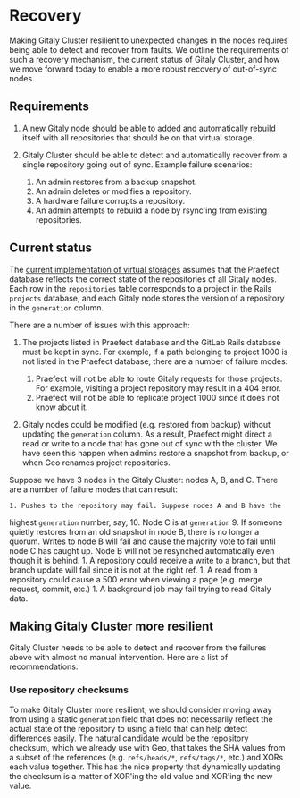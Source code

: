 # Recovery

Making Gitaly Cluster resilient to unexpected changes in the nodes
requires being able to detect and recover from faults. We outline the
requirements of such a recovery mechanism, the current status of Gitaly
Cluster, and how we move forward today to enable a more robust recovery
of out-of-sync nodes.

## Requirements

1. A new Gitaly node should be able to added and automatically rebuild
itself with all repositories that should be on that virtual storage.

1. Gitaly Cluster should be able to detect and automatically recover
from a single repository going out of sync. Example failure scenarios:

    1. An admin restores from a backup snapshot.
    1. An admin deletes or modifies a repository.
    1. A hardware failure corrupts a repository.
    1. An admin attempts to rebuild a node by rsync'ing from existing repositories.

## Current status

The [current implementation of virtual storages](virtual_storage.md)
assumes that the Praefect database reflects the correct state of the
repositories of all Gitaly nodes. Each row in the `repositories` table
corresponds to a project in the Rails `projects` database, and each
Gitaly node stores the version of a repository in the `generation` column.

There are a number of issues with this approach:

1. The projects listed in Praefect database and the GitLab Rails
database must be kept in sync. For example, if a path belonging to
project 1000 is not listed in the Praefect database, there are a number of
failure modes:

    1. Praefect will not be able to route Gitaly requests for those
projects. For example, visiting a project repository may result in a 404
error.
    1. Praefect will not be able to replicate project 1000 since it
does not know about it.

1. Gitaly nodes could be modified (e.g. restored from backup) without
updating the `generation` column. As a result, Praefect might direct a
read or write to a node that has gone out of sync with the cluster. We
have seen this happen when admins restore a snapshot from backup, or
when Geo renames project repositories.

Suppose we have 3 nodes in the Gitaly Cluster: nodes A, B, and C.  There
are a number of failure modes that can result:

    1. Pushes to the repository may fail. Suppose nodes A and B have the
highest `generation` number, say, 10. Node C is at `generation` 9. If
someone quietly restores from an old snapshot in node B, there is no
longer a quorum. Writes to node B will fail and cause the majority vote
to fail until node C has caught up. Node B will not be resynched
automatically even though it is behind.
    1. A repository could receive a write to a branch, but that branch
update will fail since it is not at the right ref.
    1. A read from a repository could cause a 500 error when viewing
a page (e.g. merge request, commit, etc.)
    1. A background job may fail trying to read Gitaly data.

## Making Gitaly Cluster more resilient

Gitaly Cluster needs to be able to detect and recover from the failures
above with almost no manual intervention. Here are a list of
recommendations:

### Use repository checksums

To make Gitaly Cluster more resilient, we should consider moving away
from using a static `generation` field that does not necessarily reflect
the actual state of the repository to using a field that can help detect
differences easily. The natural candidate would be the repository
checksum, which we already use with Geo, that takes the SHA values from
a subset of the references (e.g. `refs/heads/*`, `refs/tags/*`, etc.)
and XORs each value together. This has the nice property that
dynamically updating the checksum is a matter of XOR'ing the old value
and XOR'ing the new value.
